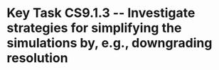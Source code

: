 # Key Task CS9.1.3 -- Investigate strategies for simplifying the simulations by, e.g., downgrading resolution
